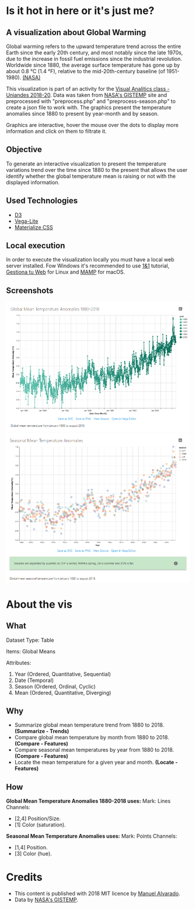 # Is it hot in here or it's just me?
## A visualization about Global Warming

Global warming refers to the upward temperature trend across the entire Earth since the early 20th century, and most notably since the late 1970s, due to the increase in fossil fuel emissions since the industrial revolution. Worldwide since 1880, the average surface temperature has gone up by about 0.8 °C (1.4 °F), relative to the mid-20th-century baseline (of 1951-1980). [(NASA)](https://climate.nasa.gov/resources/global-warming/)

This visualization is part of an activity for the [Visual Analitics class - Uniandes 2018-20](http://johnguerra.co/classes/visual_analytics_fall_2018/). Data was taken from [NASA's GISTEMP](https://data.giss.nasa.gov/gistemp/) site and preprocessed with "preprocess.php" and "preprocess-season.php" to create a json file to work with. The graphics present the temperature anomalies since 1880 to present by year-month and by season.

Graphics are interactive, hover the mouse over the dots to display more information and click on them to filtrate it.

## Objective
To generate an interactive visualization to present the temperature variations trend over the time since 1880 to the present that allows the user identify whether the global temperature mean is raising or not with the displayed information.

## Used Technologies
* [D3](https://d3js.org/)
* [Vega-Lite](https://vega.github.io/vega-lite/)
* [Materialize CSS](https://materializecss.com)

## Local execution
In order to execute the visualization locally you must have a local web server installed. Fow Windows it's recommended to use [1&1](https://www.1and1.com/digitalguide/server/tools/xampp-tutorial-create-your-own-local-test-server/) tutorial, [Gestiona tu Web](https://www.gestionatuweb.net/instalar-un-servidor-web-en-linux-para-pruebas-y-aprendizaje-con-xampp/) for Linux and [MAMP](https://documentation.mamp.info/en/MAMP-Mac/First-Steps/) for macOS.

## Screenshots
![preview](/screenshot.PNG)
![preview](/screenshot2.PNG)

# About the vis
## What
Dataset Type: Table

Items: Global Means

Attributes:
1. Year (Ordered, Quantitative, Sequential)
2. Date (Temporal)
3. Season (Ordered, Ordinal, Cyclic)
4. Mean (Ordered, Quantitative, Diverging)

## Why
* Summarize global mean temperature trend from 1880 to 2018. **(Summarize - Trends)**
* Compare global mean temperature by month from 1880 to 2018. **(Compare - Features)**
* Compare seasonal mean temperatures by year from 1880 to 2018. **(Compare - Features)**
* Locate the mean temperature for a given year and month. **(Locate - Features)**

## How
**Global Mean Temperature Anomalies 1880-2018 uses:**
Mark: Lines
Channels:
* [2,4] Position/Size.
* [1] Color (saturation).


**Seasonal Mean Temperature Anomalies uses:**
Mark: Points
Channels:
* [1,4] Position.
* [3] Color (hue).


# Credits
* This content is published with 2018 MIT licence by [Manuel Alvarado](http://www.manalco.co).
* Data by [NASA's GISTEMP](https://data.giss.nasa.gov/gistemp/).
